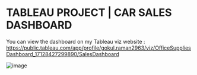 # TABLEAU PROJECT | CAR SALES DASHBOARD
You can view the dashboard on my Tableau viz website : https://public.tableau.com/app/profile/gokul.raman2963/viz/OfficeSuppliesDashboard_17128427299890/SalesDashboard

![image](https://github.com/Gokul-Raman-98/Tableau-Projects/assets/168402268/6ea58d91-7707-49fc-bbbb-1bfd78d3cf9a)
